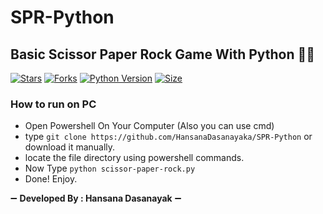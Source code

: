 # SPR-Python
## Basic Scissor Paper Rock Game With Python 🐍😅
[![Stars](https://img.shields.io/github/stars/HansanaDasanayaka/SPR-Python?style=flat-square&color=green)](https://github.com/HansanaDasanayaka/SPR-Python)
[![Forks](https://img.shields.io/github/forks/HansanaDasanayaka/SPR-Python?style=flat-square&color=green)](https://github.com/HansanaDasanayaka/SPR-Python/fork)
[![Python Version](https://img.shields.io/badge/Python-v3.9-blue)](https://www.python.org/)
[![Size](https://img.shields.io/github/repo-size/HansanaDasanayaka/SPR-Python?style=flat-square&color=green)](https://github.com/HansanaDasanayaka/SPR-Python)

### How to run on PC
- Open Powershell On Your Computer (Also you can use cmd)
- type `git clone https://github.com/HansanaDasanayaka/SPR-Python` or download it manually.
- locate the file directory using powershell commands.
- Now Type `python scissor-paper-rock.py`
- Done! Enjoy.


➖ **Developed By : Hansana Dasanayak** ➖
